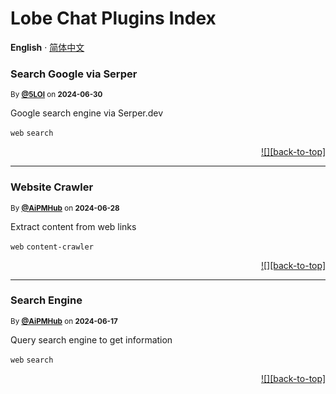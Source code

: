 <h1>Lobe Chat Plugins Index</h1>

**English** · [简体中文](./README.zh-CN.md)<!-- AWESOME PLUGINS --> 

### Search Google via Serper

<sup>By **[@5LOI](https://www.5loi.com)** on **2024-06-30**</sup>

Google search engine via Serper.dev

`web` `search`

<div align="right">

[![][back-to-top]](#readme-top)

</div>

---

### Website Crawler

<sup>By **[@AiPMHub](https://github.com/aipmhub/chat-plugin-web-crawler)** on **2024-06-28**</sup>

Extract content from web links

`web` `content-crawler`

<div align="right">

[![][back-to-top]](#readme-top)

</div>

---

### Search Engine

<sup>By **[@AiPMHub](https://github.com/aipmhub/chat-plugin-search-engine)** on **2024-06-17**</sup>

Query search engine to get information

`web` `search`

<div align="right">

[![][back-to-top]](#readme-top)

</div>

 